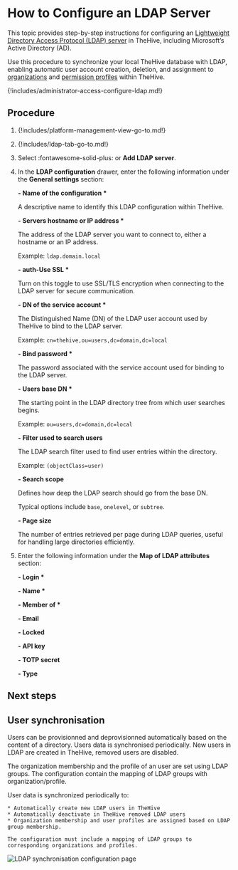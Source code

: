 # How to Configure an LDAP Server

<!-- md:license Platinum -->

This topic provides step-by-step instructions for configuring an [Lightweight Directory Access Protocol (LDAP) server](about-ldap.md) in TheHive, including Microsoft’s Active Directory (AD).

Use this procedure to synchronize your local TheHive database with LDAP, enabling automatic user account creation, deletion, and assignment to [organizations](../organizations/about-organizations.md) and [permission profiles](../profiles/about-profiles.md) within TheHive.

{!includes/administrator-access-configure-ldap.md!}

<h2>Procedure</h2>

1. {!includes/platform-management-view-go-to.md!}

2. {!includes/ldap-tab-go-to.md!}

3. Select :fontawesome-solid-plus: or **Add LDAP server**.

4. In the **LDAP configuration** drawer, enter the following information under the **General settings** section:

    **- Name of the configuration \***

    A descriptive name to identify this LDAP configuration within TheHive.

    **- Servers hostname or IP address \***

    The address of the LDAP server you want to connect to, either a hostname or an IP address.

    Example: `ldap.domain.local`

    **- auth-Use SSL \***

    Turn on this toggle to use SSL/TLS encryption when connecting to the LDAP server for secure communication.

    **- DN of the service account \***

    The Distinguished Name (DN) of the LDAP user account used by TheHive to bind to the LDAP server.

    Example: `cn=thehive,ou=users,dc=domain,dc=local`

    **- Bind password \***

    The password associated with the service account used for binding to the LDAP server.

    **- Users base DN \***

    The starting point in the LDAP directory tree from which user searches begins.

    Example: `ou=users,dc=domain,dc=local`

    **- Filter used to search users**

    The LDAP search filter used to find user entries within the directory.

    Example: `(objectClass=user)`

    **- Search scope**

    Defines how deep the LDAP search should go from the base DN.

    Typical options include `base`, `onelevel`, or `subtree`.

    **- Page size**

    The number of entries retrieved per page during LDAP queries, useful for handling large directories efficiently.

5. Enter the following information under the **Map of LDAP attributes** section:

    **- Login \***

    **- Name \***

    **- Member of \***

    **- Email**

    **- Locked**

    **- API key**

    **- TOTP secret**

    **- Type**

<h2>Next steps</h2>


## User synchronisation
Users can be provisionned and deprovisionned automatically based on the content of a directory.
Users data is synchronised periodically. New users in LDAP are created in TheHive, removed users are disabled.

The organization membership and the profile of an user are set using LDAP groups. The configuration contain the mapping of LDAP groups with organization/profile.

User data is synchronized periodically to:

    * Automatically create new LDAP users in TheHive
    * Automatically deactivate in TheHive removed LDAP users
    * Organization membership and user profiles are assigned based on LDAP group membership.

    The configuration must include a mapping of LDAP groups to corresponding organizations and profiles.


![LDAP synchronisation configuration page](../images/administration-guides/auth_ldap_sync.png)